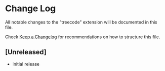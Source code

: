 # Change Log

All notable changes to the "treecode" extension will be documented in this file.

Check [Keep a Changelog](http://keepachangelog.com/) for recommendations on how to structure this file.

## [Unreleased]

- Initial release